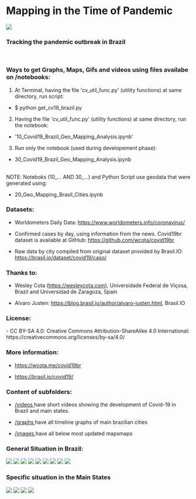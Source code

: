 <h1>Mapping in the Time of Pandemic</h1>
<img src="images/Portada_1.png">
<h3> Tracking the pandemic outbreak in Brazil</h3>
<br>
<h3>Ways to get Graphs, Maps, Gifs and videos using files availabe on /notebooks:</h3>

1. At Terminal, having the file 'cv_util_func.py' (utility functions) at same directory, run script:

- $ python get_cv19_brazil.py

2. Having the file 'cv_util_func.py' (utility functions) at same directory, run the notebook:

- '10_Covid19_Brazil_Geo_Mapping_Analysis.ipynb'

3. Run only the notebook (used during developement phase):

- 30_Covid19_Brazil_Geo_Mapping_Analysis.ipynb

<br>
NOTE: Noteboks (10_... AND 30_...) and Python Script use geodata that were generated using:

- 20_Geo_Mapping_Brasil_Cities.ipynb

<h3>Datasets:</h3>

- Worldometers Daily Data: https://www.worldometers.info/coronavirus/

- Confirmed cases by day, using information from the news. Covid19br dataset is available at GitHub: https://github.com/wcota/covid19br

- Raw data by city compiled from original dataset provided by Brasil.IO: https://brasil.io/dataset/covid19/caso/

<h3>Thanks to: </h3>

- Wesley Cota (https://wesleycota.com), Universidade Federal de Viçosa, Brazil and Universidad de Zaragoza, Spain 

- Alvaro Justen: https://blog.brasil.io/author/alvaro-justen.html, Brasil.IO

<h3>License: </h3> 
- CC BY-SA 4.0: Creative Commons Attribution-ShareAlike 4.0 International: https://creativecommons.org/licenses/by-sa/4.0/

<h3>More information: </h3>

- https://wcota.me/covid19br

- https://brasil.io/covid19/

<h3>Content of subfolders:</h3>

- <a href="/videos"> /videos </a> have short videos showing the development of Covid-19 in Brazil and main states.

- <a href="/graphs"> /graphs </a> have all timeline graphs of main brazilian cities

- <a href="/images"> /images </a> have all below most updated mapsmaps 

<h3>General Situation in Brazil:</h3> 

<img src="graphs/cv19_TOTAL_linear_CV_Evolution_Graph_updated.png"/>
<img src="graphs/cv19_TOTAL_log_CV_Evolution_Graph_updated.png"/>
<img src="graphs/cv19_TOTAL_linear_CV_Mov_ave_deaths_last_week_Evolution_Graph_updated.png"/>
<img src="images/!cv19_BR_CV_totalCases_last_updated.png"/>
<img src="images/!cv19_BR_CV_deaths_last_updated.png"/>
<img src="images/!cv19_BR_CV_CFR%5B%25%5D_last_updated.png"/>
<img src="images/!cv19_BR_CV_TotalCases_per_1M_pop_last_updated.png"/>
<img src="images/!cv19_BR_CV_Deaths_per_1M_pop_last_updated.png"/>
<img src="images/!cv19_BR_last_updated.png"/>
<h3>Specific situation in the Main States</H3>
<img src="images/!cv19_SP_last_updated.png"/>
<img src="images/!cv19_RJ_last_updated.png"/>
<img src="images/!cv19_MG_last_updated.png"/>
<img src="images/!cv19_CE_last_updated.png"/>
<br>
